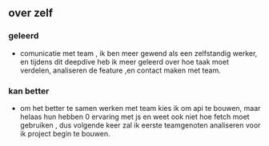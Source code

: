 ## over zelf
### geleerd
- comunicatie met team , ik ben meer gewend als een zelfstandig werker, en tijdens dit deepdive heb ik meer geleerd over hoe taak moet verdelen, analiseren de feature ,en contact maken met team.

### kan better

- om het better te samen werken met team kies ik om api te bouwen, maar helaas hun hebben 0 ervaring met js en weet ook niet hoe fetch moet gebruiken , dus volgende keer zal ik eerste teamgenoten analiseren voor ik project begin te bouwen.
